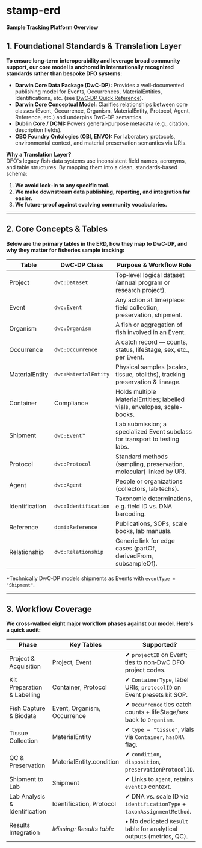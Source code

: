 # stamp-erd

**Sample Tracking Platform Overview**

## 1. Foundational Standards & Translation Layer

**To ensure long‑term interoperability and leverage broad community support, our core model is anchored in internationally recognized standards rather than bespoke DFO systems:**

- **Darwin Core Data Package (DwC‑DP):** Provides a well‑documented publishing model for Events, Occurrences, MaterialEntities, Identifications, etc. (see [DwC‑DP Quick Reference](https://gbif.github.io/dwc-dp/qrg/index.html)).
- **Darwin Core Conceptual Model:** Clarifies relationships between core classes (Event, Occurrence, Organism, MaterialEntity, Protocol, Agent, Reference, etc.) and underpins DwC‑DP semantics.
- **Dublin Core / DCMI:** Powers general-purpose metadata (e.g., citation, description fields).
- **OBO Foundry Ontologies (OBI, ENVO):** For laboratory protocols, environmental context, and material preservation semantics via URIs.

**Why a Translation Layer?**  
DFO's legacy fish‑data systems use inconsistent field names, acronyms, and table structures. By mapping them into a clean, standards‑based schema:

1. **We avoid lock‑in to any specific tool.**
2. **We make downstream data publishing, reporting, and integration far easier.**
3. **We future‑proof against evolving community vocabularies.**

---

## 2. Core Concepts & Tables

**Below are the primary tables in the ERD, how they map to DwC‑DP, and why they matter for fisheries sample tracking:**

| **Table**        | **DwC‑DP Class**     | **Purpose & Workflow Role** |
|------------------|----------------------|------------------------------|
| Project          | `dwc:Dataset`        | Top‑level logical dataset (annual program or research project). |
| Event            | `dwc:Event`          | Any action at time/place: field collection, preservation, shipment. |
| Organism         | `dwc:Organism`       | A fish or aggregation of fish involved in an Event. |
| Occurrence       | `dwc:Occurrence`     | A catch record — counts, status, lifeStage, sex, etc., per Event. |
| MaterialEntity   | `dwc:MaterialEntity` | Physical samples (scales, tissue, otoliths), tracking preservation & lineage. |
| Container        | Compliance           | Holds multiple MaterialEntities; labelled vials, envelopes, scale-books. |
| Shipment         | `dwc:Event`*         | Lab submission; a specialized Event subclass for transport to testing labs. |
| Protocol         | `dwc:Protocol`       | Standard methods (sampling, preservation, molecular) linked by URI. |
| Agent            | `dwc:Agent`          | People or organizations (collectors, lab techs). |
| Identification   | `dwc:Identification` | Taxonomic determinations, e.g. field ID vs. DNA barcoding. |
| Reference        | `dcmi:Reference`     | Publications, SOPs, scale books, lab manuals. |
| Relationship     | `dwc:Relationship`   | Generic link for edge cases (partOf, derivedFrom, subsampleOf). |

\*Technically DwC‑DP models shipments as Events with `eventType = "Shipment"`.

---

## 3. Workflow Coverage

**We cross‑walked eight major workflow phases against our model. Here's a quick audit:**

| **Phase**               | **Key Tables**               | **Supported?** |
|-------------------------|------------------------------|----------------|
| Project & Acquisition   | Project, Event               | ✔ `projectID` on Event; ties to non‑DwC DFO project codes. |
| Kit Preparation & Labelling | Container, Protocol     | ✔ `ContainerType`, label URIs; `protocolID` on Event presets kit SOP. |
| Fish Capture & Biodata  | Event, Organism, Occurrence  | ✔ `Occurrence` ties catch counts + lifeStage/sex back to `Organism`. |
| Tissue Collection       | MaterialEntity               | ✔ `type = "tissue"`, vials via `Container`, `hasDNA` flag. |
| QC & Preservation       | MaterialEntity.condition     | ✔ `condition`, `disposition`, `preservationProtocolID`. |
| Shipment to Lab         | Shipment                     | ✔ Links to `Agent`, retains `eventID` context. |
| Lab Analysis & Identification | Identification, Protocol | ✔ DNA vs. scale ID via `identificationType` + `taxonAssignmentMethod`. |
| Results Integration     | _Missing: Results table_     | • No dedicated `Result` table for analytical outputs (metrics, QC). |
